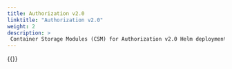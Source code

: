 ```yaml
---
title: Authorization v2.0
linktitle: "Authorization v2.0" 
weight: 2
description: >
 Container Storage Modules (CSM) for Authorization v2.0 Helm deployment
---
```


{{<include file="content/docs/getting-started/installation/helm/modules/authorizationv2-0.md" hideIds="1,2,3">}}
